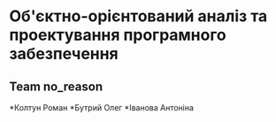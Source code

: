 Об'єктно-орієнтований аналіз та проектування програмного забезпечення
=====================================================================
Team no_reason
---------------
*Колтун Роман
*Бутрий Олег
*Іванова Антоніна
